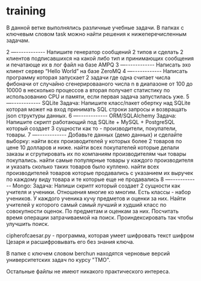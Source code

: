 # training
В данной ветке выполнялись различные учебные задачи.
В папках с ключевым словом task можно найти решения к нижеперечисленным задачам.

2 —------------
Напишите генератор сообщений 2 типов и сделать 2 клиентов подписавшихся на какой либо тип и принимающих сообщения и
печатающе их в лог файл на базе AMPQ
3 —------------
Написать эхо клиент сервер “Hello World” на базе ZeroMQ
4 —------------
Написать программу которая запускает 2 задачи где одна считает числа фибоначи от случайно сгенерировааного числа n 
в диапазоне от 100 до 10000 в несколько процессов а вторая получает статистику по использованию CPU и памяти,
если первая задача запустилась уже.
5 —------------
SQLite Задача:
Напишите класс/пакет обертку над SQLite которая может на вход принимать SQL строки запросы и возвращать json структуры данных.
6 —------------
ORM/SQLAlchemy Задача:
Напишите скрипт работающий под SQLite + MySQL + PostgreSQL который создает 3 сущности как то - производители, покупатели, товары. 
7 —------------
Добавьте данных (демо данных) и сделайте выборку:
найти всех производителей у которых более 2 товаров по цене 10 долларов и ниже.
найти всех покупателей которые делали заказы и сгрупировать их по компаниям производителям чьи товары покупались.
найти самые популярные товары у каждого производителя и указать сколько таких товаров было куплено. 
найти всех производителей товаров которые продавались с указанием их выручек по каждому виду товара и те которые еще не продавались
8 —------------
Mongo: Задача:
Напиши скрипт который создает 2 сущности как учителя и ученики. Отношения многие ко многим. Есть классы - набор учеников. 
У каждого ученика кучу предметов и оценки за них. Найти учителей у которого самый самый лучший и худший класс по совокупности оценок. 
По предметам и оценкам за них. Посчитать время операции затрачиваемой на поиск. Проиндексировать так чтобы улучшить поиск.

cipherofcaesar.py - программа, которая умеет шифровать текст шифром Цезаря и расшифровывать его без знания ключа.

В папке с ключем словом berchun находятся черновые версий университетских задач по курсу "ТМО".

Остальные файлы не имеют никакого практического интереса.
